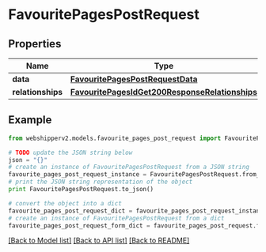 # FavouritePagesPostRequest


## Properties
Name | Type | Description | Notes
------------ | ------------- | ------------- | -------------
**data** | [**FavouritePagesPostRequestData**](FavouritePagesPostRequestData.md) |  | [optional] 
**relationships** | [**FavouritePagesIdGet200ResponseRelationships**](FavouritePagesIdGet200ResponseRelationships.md) |  | [optional] 

## Example

```python
from webshipperv2.models.favourite_pages_post_request import FavouritePagesPostRequest

# TODO update the JSON string below
json = "{}"
# create an instance of FavouritePagesPostRequest from a JSON string
favourite_pages_post_request_instance = FavouritePagesPostRequest.from_json(json)
# print the JSON string representation of the object
print FavouritePagesPostRequest.to_json()

# convert the object into a dict
favourite_pages_post_request_dict = favourite_pages_post_request_instance.to_dict()
# create an instance of FavouritePagesPostRequest from a dict
favourite_pages_post_request_form_dict = favourite_pages_post_request.from_dict(favourite_pages_post_request_dict)
```
[[Back to Model list]](../README.md#documentation-for-models) [[Back to API list]](../README.md#documentation-for-api-endpoints) [[Back to README]](../README.md)


